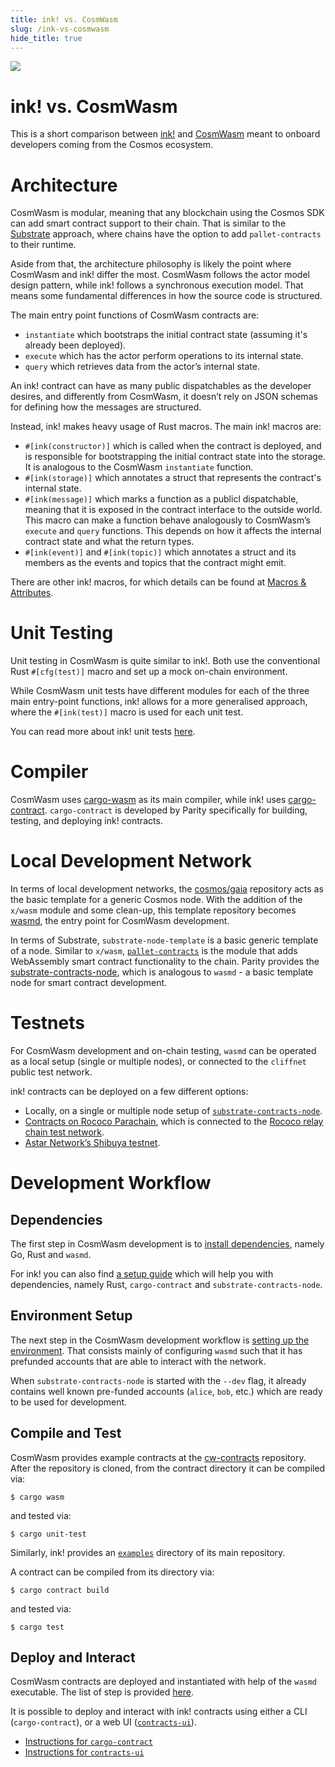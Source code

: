 ```yaml
---
title: ink! vs. CosmWasm
slug: /ink-vs-cosmwasm
hide_title: true
---
```


<img src="/img/title/cosmwasm.svg" className="titlePic" />

# ink! vs. CosmWasm

This is a short comparison between [ink!](https://github.com/paritytech/ink/)
and [CosmWasm](https://github.com/CosmWasm/cosmwasm) meant to onboard
developers coming from the Cosmos ecosystem.

# Architecture

CosmWasm is modular, meaning that any blockchain using the Cosmos SDK can add smart
contract support to their chain. That is similar to the [Substrate](https://substrate.io/)
approach, where chains have the option to add `pallet-contracts` to their runtime.

Aside from that, the architecture philosophy is likely the point where CosmWasm and ink!
differ the most. CosmWasm follows the actor model design pattern, while ink! follows a
synchronous execution model. That means some fundamental differences in how the source
code is structured.

The main entry point functions of CosmWasm contracts are:
- `instantiate` which bootstraps the initial contract state (assuming it's already been
  deployed).
- `execute` which has the actor perform operations to its internal state.
- `query` which retrieves data from the actor’s internal state.

An ink! contract can have as many public dispatchables as the developer desires, and
differently from CosmWasm, it doesn’t rely on JSON schemas for defining how the messages
are structured.

Instead, ink! makes heavy usage of Rust macros. The main ink! macros are:
- `#[ink(constructor)]` which is called when the contract is deployed, and is responsible
  for bootstrapping the initial contract state into the storage. It is analogous to the
  CosmWasm `instantiate` function.
- `#[ink(storage)]` which annotates a struct that represents the contract's internal
  state.
- `#[ink(message)]` which marks a function as a publicl dispatchable, meaning that it is
  exposed in the contract interface to the outside world. This macro can make a function
  behave analogously to CosmWasm’s `execute` and `query` functions. This depends on how it
  affects the internal contract state and what the return types.
- `#[ink(event)]` and `#[ink(topic)]` which annotates a struct and its members as the
  events and topics that the contract might emit.

There are other ink! macros, for which details can be found at [Macros & Attributes](/macros-attributes).

# Unit Testing

Unit testing in CosmWasm is quite similar to ink!. Both use the conventional Rust
`#[cfg(test)]` macro and set up a mock on-chain environment.

While CosmWasm unit tests have different modules for each of the three main entry-point
functions, ink! allows for a more generalised approach, where the `#[ink(test)]` macro is
used for each unit test.

You can read more about ink! unit tests [here](https://ink.substrate.io/basics/contract-testing#unit-tests).

# Compiler

CosmWasm uses [cargo-wasm](https://docs.rs/crate/cargo-wasm/latest) as its main
compiler, while ink! uses [cargo-contract](https://github.com/paritytech/cargo-contract).
`cargo-contract` is developed by Parity specifically for building, testing, and deploying
ink! contracts.

# Local Development Network

In terms of local development networks, the [cosmos/gaia](https://github.com/cosmos/gaia)
repository acts as the basic template for a generic Cosmos node. With the addition of the
`x/wasm` module and some clean-up, this template repository becomes
[wasmd](https://github.com/CosmWasm/wasmd), the entry point for CosmWasm development.

In terms of Substrate, `substrate-node-template` is a basic generic template of a node.
Similar to `x/wasm`, [`pallet-contracts`](https://github.com/paritytech/substrate/tree/master/frame/contracts)
is the module that adds WebAssembly smart contract functionality to the chain. Parity
provides the [substrate-contracts-node](https://github.com/paritytech/substrate-contracts-node),
which is analogous to `wasmd` - a basic template node for smart contract development.

# Testnets

For CosmWasm development and on-chain testing, `wasmd` can be operated as a local setup
(single or multiple nodes), or connected to the `cliffnet` public test network.

ink! contracts can be deployed on a few different options:
- Locally, on a single or multiple node setup of [`substrate-contracts-node`](https://github.com/paritytech/substrate-contracts-node).
- [Contracts on Rococo Parachain](https://polkadot.js.org/apps/?rpc=wss%3A%2F%2Frococo-contracts-rpc.polkadot.io#/explorer),
  which is connected to the [Rococo relay chain test network](https://polkadot.js.org/apps/?rpc=wss%3A%2F%2Frococo-rpc.polkadot.io#/explorer).
- [Astar Network’s Shibuya testnet](https://docs.astar.network/maintain/collator/shibuya-network/).

# Development Workflow

## Dependencies

The first step in CosmWasm development is to
[install dependencies](https://docs.cosmwasm.com/docs/getting-started/installation),
namely Go, Rust and `wasmd`.

For ink! you can also find [a setup guide](/getting-started/setup) which will help you
with dependencies, namely Rust, `cargo-contract` and `substrate-contracts-node`.

## Environment Setup

The next step in the CosmWasm development workflow is
[setting up the environment](https://docs.cosmwasm.com/docs/getting-started/setting-env).
That consists mainly of configuring `wasmd` such that it has prefunded accounts that are able
to interact with the network.

When `substrate-contracts-node` is started with the `--dev` flag, it already contains well
known pre-funded accounts (`alice`, `bob`, etc.) which are ready to be used for development.

## Compile and Test

CosmWasm provides example contracts at the
[cw-contracts](https://github.com/InterWasm/cw-contracts) repository. After the
repository is cloned, from the contract directory it can be compiled via:
```
$ cargo wasm
```

and tested via:
```
$ cargo unit-test
```

Similarly, ink! provides an
[`examples`](https://github.com/paritytech/ink/tree/master/examples) directory of its
main repository.

A contract can be compiled from its directory via:
``` 
$ cargo contract build
```

and tested via:
```
$ cargo test
```

## Deploy and Interact

CosmWasm contracts are deployed and instantiated with help of the `wasmd` executable. The
list of step is provided [here](https://docs.cosmwasm.com/docs/getting-started/interact-with-contract).

It is possible to deploy and interact with ink! contracts using either a CLI
(`cargo-contract`), or a web UI ([`contracts-ui`](https://contracts-ui.substrate.io/)).

- [Instructions for `cargo-contract`](https://github.com/paritytech/cargo-contract/blob/master/docs/extrinsics.md)
- [Instructions for `contracts-ui`](/getting-started/deploy-your-contract)
